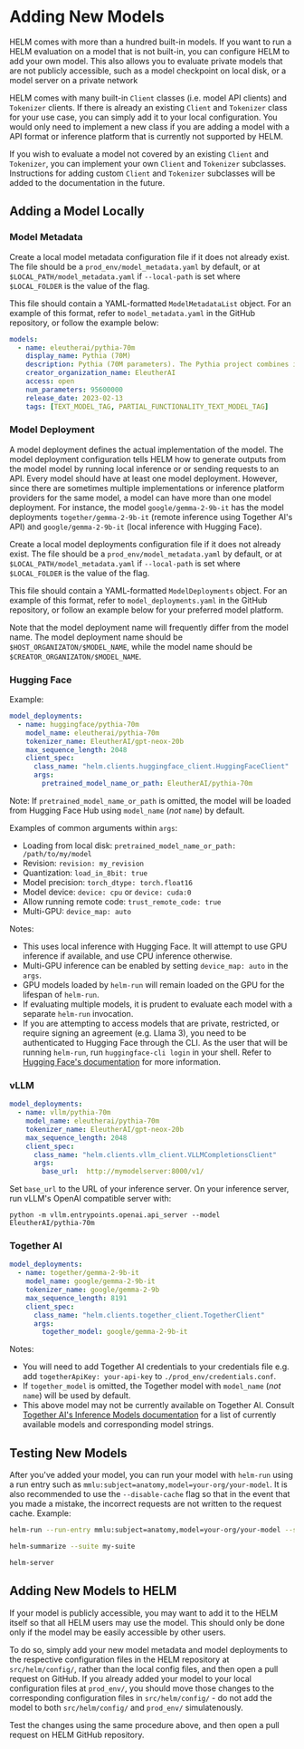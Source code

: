 # Adding New Models

HELM comes with more than a hundred built-in models. If you want to run a HELM evaluation on a model that is not built-in, you can configure HELM to add your own model. This also allows you to evaluate private models that are not publicly accessible, such as a model checkpoint on local disk, or a model server on a private network

HELM comes with many built-in `Client` classes (i.e. model API clients) and `Tokenizer` clients. If there is already an existing `Client` and `Tokenizer` class for your use case, you can simply add it to your local configuration. You would only need to implement a new class if you are adding a model with a API format or inference platform that is currently not supported by HELM.

If you wish to evaluate a model not covered by an existing `Client` and `Tokenizer`, you can implement your own `Client` and `Tokenizer` subclasses. Instructions for adding custom `Client` and `Tokenizer` subclasses will be added to the documentation in the future.

## Adding a Model Locally

### Model Metadata

Create a local model metadata configuration file if it does not already exist. The file should be a `prod_env/model_metadata.yaml` by default, or at `$LOCAL_PATH/model_metadata.yaml` if `--local-path` is set where `$LOCAL_FOLDER` is the value of the flag.

This file should contain a YAML-formatted `ModelMetadataList` object. For an example of this format, refer to `model_metadata.yaml` in the GitHub repository, or follow the example below:

```yaml
models:
  - name: eleutherai/pythia-70m
    display_name: Pythia (70M)
    description: Pythia (70M parameters). The Pythia project combines interpretability analysis and scaling laws to understand how knowledge develops and evolves during training in autoregressive transformers.
    creator_organization_name: EleutherAI
    access: open
    num_parameters: 95600000
    release_date: 2023-02-13
    tags: [TEXT_MODEL_TAG, PARTIAL_FUNCTIONALITY_TEXT_MODEL_TAG]
```

### Model Deployment

A model deployment defines the actual implementation of the model. The model deployment configuration tells HELM how to generate outputs from the model model by running local inference or or sending requests to an API. Every model should have at least one model deployment. However, since there are sometimes multiple implementations or inference platform providers for the same model, a model can have more than one model deployment. For instance, the model `google/gemma-2-9b-it` has the model deployments `together/gemma-2-9b-it` (remote inference using Together AI's API) and `google/gemma-2-9b-it` (local inference with Hugging Face).

Create a local model deployments configuration file if it does not already exist. The file should be a `prod_env/model_metadata.yaml` by default, or at `$LOCAL_PATH/model_metadata.yaml` if `--local-path` is set where `$LOCAL_FOLDER` is the value of the flag.

This file should contain a YAML-formatted `ModelDeployments` object. For an example of this format, refer to `model_deployments.yaml` in the GitHub repository, or follow an example below for your preferred model platform.

Note that the model deployment name will frequently differ from the model name. The model deployment name should be `$HOST_ORGANIZATON/$MODEL_NAME`, while the model name should be `$CREATOR_ORGANIZATON/$MODEL_NAME`.

### Hugging Face

Example:

```yaml
model_deployments:
  - name: huggingface/pythia-70m
    model_name: eleutherai/pythia-70m
    tokenizer_name: EleutherAI/gpt-neox-20b
    max_sequence_length: 2048
    client_spec:
      class_name: "helm.clients.huggingface_client.HuggingFaceClient"
      args:
        pretrained_model_name_or_path: EleutherAI/pythia-70m
```

Note: If `pretrained_model_name_or_path` is omitted, the model will be loaded from Hugging Face Hub using `model_name` (_not_ `name`) by default.

Examples of common arguments within `args`:

- Loading from local disk: `pretrained_model_name_or_path: /path/to/my/model`
- Revision: `revision: my_revision`
- Quantization: `load_in_8bit: true`
- Model precision: `torch_dtype: torch.float16`
- Model device: `device: cpu` or `device: cuda:0`
- Allow running remote code: `trust_remote_code: true`
- Multi-GPU: `device_map: auto`


Notes:

- This uses local inference with Hugging Face. It will attempt to use GPU inference if available, and use CPU inference otherwise.
- Multi-GPU inference can be enabled by setting `device_map: auto` in the `args`.
- GPU models loaded by `helm-run` will remain loaded on the GPU for the lifespan of `helm-run`.
- If evaluating multiple models, it is prudent to evaluate each model with a separate `helm-run` invocation.
- If you are attempting to access models that are private, restricted, or require signing an agreement (e.g. Llama 3), you need to be authenticated to Hugging Face through the CLI. As the user that will be running `helm-run`, run `huggingface-cli login` in your shell. Refer to [Hugging Face's documentation](https://huggingface.co/docs/huggingface_hub/en/quick-start#login-command) for more information.

### vLLM

```yaml
model_deployments:
  - name: vllm/pythia-70m
    model_name: eleutherai/pythia-70m
    tokenizer_name: EleutherAI/gpt-neox-20b
    max_sequence_length: 2048
    client_spec:
      class_name: "helm.clients.vllm_client.VLLMCompletionsClient"
      args:
        base_url:  http://mymodelserver:8000/v1/
```

Set `base_url` to the URL of your inference server. On your inference server, run vLLM's OpenAI compatible server with:

```
python -m vllm.entrypoints.openai.api_server --model EleutherAI/pythia-70m
```

### Together AI

```yaml
model_deployments:
  - name: together/gemma-2-9b-it
    model_name: google/gemma-2-9b-it
    tokenizer_name: google/gemma-2-9b
    max_sequence_length: 8191
    client_spec:
      class_name: "helm.clients.together_client.TogetherClient"
      args:
        together_model: google/gemma-2-9b-it
```

Notes:

- You will need to add Together AI credentials to your credentials file e.g. add `togetherApiKey: your-api-key` to `./prod_env/credentials.conf`.
- If `together_model` is omitted, the Together model with `model_name` (_not_ `name`) will be used by default.
- This above model may not be currently available on Together AI. Consult [Together AI's Inference Models documentation](https://docs.together.ai/docs/inference-models) for a list of currently available models and corresponding model strings.

## Testing New Models

After you've added your model, you can run your model with `helm-run` using a run entry such as `mmlu:subject=anatomy,model=your-org/your-model`. It is also recommended to use the `--disable-cache` flag so that in the event that you made a mistake, the incorrect requests are not written to the request cache. Example:

```sh
helm-run --run-entry mmlu:subject=anatomy,model=your-org/your-model --suite my-suite --max-eval-instances 10 --disable-cache

helm-summarize --suite my-suite

helm-server
```

## Adding New Models to HELM

If your model is publicly accessible, you may want to add it to the HELM itself so that all HELM users may use the model. This should only be done only if the model may be easily accessible by other users.

To do so, simply add your new model metadata and model deployments to the respective configuration files in the HELM repository at `src/helm/config/`, rather than the local config files, and then open a pull request on GitHub. If you already added your model to your local configuration files at `prod_env/`, you should move those changes to the corresponding configuration files in `src/helm/config/` - do not add the model to both `src/helm/config/` and `prod_env/` simulatenously.

Test the changes using the same procedure above, and then open a pull request on HELM GitHub repository.
